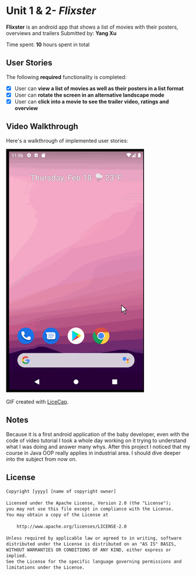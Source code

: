 # Unit 1 & 2- *Flixster*

**Flixster** is an android app that shows a list of movies with their posters, overviews and trailers
Submitted by: **Yang Xu**

Time spent: **10** hours spent in total

## User Stories

The following **required** functionality is completed:

* [x] User can **view a list of movies as well as their posters in a list format**
* [x] User can **rotate the screen in an alternative landscape mode**
* [X] User can **click into a movie to see the trailer video, ratings and overview**

## Video Walkthrough

Here's a walkthrough of implemented user stories:

<img src='walkthrough_f.gif' title='Video Walkthrough' width='' alt='Video Walkthrough' />

GIF created with [LiceCap](http://www.cockos.com/licecap/).

## Notes

Because it is a first android application of the baby developer, even with the code of video tutorial I took a whole day working on it
trying to understand what I was doing and answer many whys. After this project I noticed that my course in Java OOP really applies in
industrial area. I should dive deeper into the subject from now on.

## License

    Copyright [yyyy] [name of copyright owner]

    Licensed under the Apache License, Version 2.0 (the "License");
    you may not use this file except in compliance with the License.
    You may obtain a copy of the License at

        http://www.apache.org/licenses/LICENSE-2.0

    Unless required by applicable law or agreed to in writing, software
    distributed under the License is distributed on an "AS IS" BASIS,
    WITHOUT WARRANTIES OR CONDITIONS OF ANY KIND, either express or implied.
    See the License for the specific language governing permissions and
    limitations under the License.
